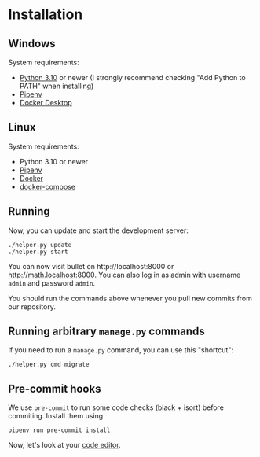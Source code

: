 # Installation

## Windows

System requirements:
- [Python 3.10](https://www.python.org/downloads/) or newer (I strongly recommend checking "Add Python to PATH" when installing)
- [Pipenv](https://pypi.org/project/pipenv/)
- [Docker Desktop](https://www.docker.com/products/docker-desktop)

## Linux

System requirements:
- Python 3.10 or newer
- [Pipenv](https://pypi.org/project/pipenv/)
- [Docker](https://docs.docker.com/engine/install/)
- [docker-compose](https://docs.docker.com/compose/install/)

## Running

Now, you can update and start the development server:

```shell
./helper.py update
./helper.py start
```

You can now visit bullet on http://localhost:8000 or http://math.localhost:8000.
You can also log in as admin with username `admin` and password `admin`.

You should run the commands above whenever you pull new commits from our repository.

## Running arbitrary `manage.py` commands

If you need to run a `manage.py` command, you can use this "shortcut":

```shell
./helper.py cmd migrate
```

## Pre-commit hooks

We use `pre-commit` to run some code checks (black + isort) before commiting. Install them using:

```shell
pipenv run pre-commit install
```

Now, let's look at your [code editor](02-ide.md).
